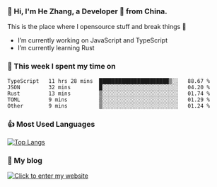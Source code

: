 ### 👋 Hi, I'm He Zhang, a Developer 🚀 from China.

This is the place where I opensource stuff and break things :rofl:

- I’m currently working on JavaScript and TypeScript
- I’m currently learning Rust

### 💪 This week I spent my time on 
<!--START_SECTION:waka-->

```text
TypeScript   11 hrs 28 mins  ██████████████████████▒░░   88.67 %
JSON         32 mins         █░░░░░░░░░░░░░░░░░░░░░░░░   04.20 %
Rust         13 mins         ▒░░░░░░░░░░░░░░░░░░░░░░░░   01.74 %
TOML         9 mins          ▒░░░░░░░░░░░░░░░░░░░░░░░░   01.29 %
Other        9 mins          ▒░░░░░░░░░░░░░░░░░░░░░░░░   01.24 %
```

<!--END_SECTION:waka-->

### 👍 Most Used Languages
[![Top Langs](https://github-readme-stats.vercel.app/api/top-langs/?username=zhanghecool&layout=compact)](https://zhanghe.cool)

### 🌈 My blog 
[![Click to enter my website](https://cdn.jsdelivr.net/gh/zhanghecool/assets/images/gif/zhanghecools.gif)](https://zhanghe.cool)
